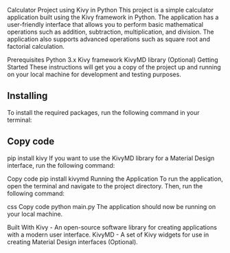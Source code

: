 Calculator Project using Kivy in Python
This project is a simple calculator application built using the Kivy framework in Python. The application has a user-friendly interface that allows you to perform basic mathematical operations such as addition, subtraction, multiplication, and division. The application also supports advanced operations such as square root and factorial calculation.

Prerequisites
Python 3.x
Kivy framework
KivyMD library (Optional)
Getting Started
These instructions will get you a copy of the project up and running on your local machine for development and testing purposes.

## Installing
To install the required packages, run the following command in your terminal:

## Copy code
pip install kivy
If you want to use the KivyMD library for a Material Design interface, run the following command:

Copy code
pip install kivymd
Running the Application
To run the application, open the terminal and navigate to the project directory. Then, run the following command:

css
Copy code
python main.py
The application should now be running on your local machine.

Built With
Kivy - An open-source software library for creating applications with a modern user interface.
KivyMD - A set of Kivy widgets for use in creating Material Design interfaces (Optional).
